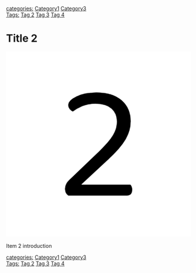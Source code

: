 [categories:](categories/index.md) [Category1](../categories/Category1.md) [Category3](../categories/Category3.md)<br>[Tags:](Tags/index.md) [Tag 2](../Tags/Tag%202.md) [Tag 3](../Tags/Tag%203.md) [Tag 4](../Tags/Tag%204.md)
# Title 2

![Image 2](./assets/image-2.png)

Item 2 introduction


[categories:](categories/index.md) [Category1](../categories/Category1.md) [Category3](../categories/Category3.md)<br>[Tags:](Tags/index.md) [Tag 2](../Tags/Tag%202.md) [Tag 3](../Tags/Tag%203.md) [Tag 4](../Tags/Tag%204.md)